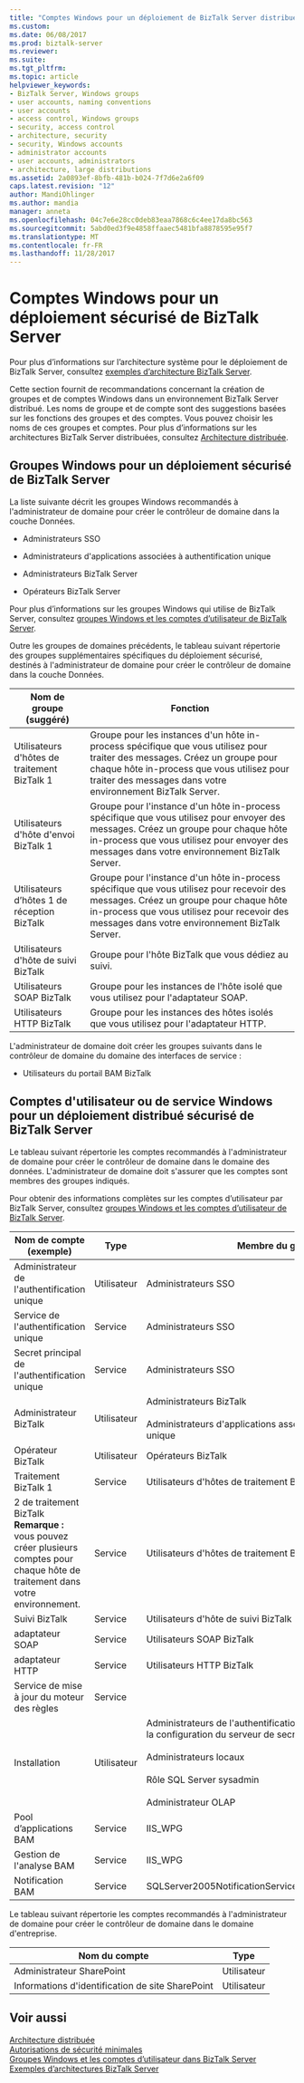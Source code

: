 ```yaml
---
title: "Comptes Windows pour un déploiement de BizTalk Server distribuée sécurisée | Documents Microsoft"
ms.custom: 
ms.date: 06/08/2017
ms.prod: biztalk-server
ms.reviewer: 
ms.suite: 
ms.tgt_pltfrm: 
ms.topic: article
helpviewer_keywords:
- BizTalk Server, Windows groups
- user accounts, naming conventions
- user accounts
- access control, Windows groups
- security, access control
- architecture, security
- security, Windows accounts
- administrator accounts
- user accounts, administrators
- architecture, large distributions
ms.assetid: 2a0893ef-8bfb-481b-b024-7f7d6e2a6f09
caps.latest.revision: "12"
author: MandiOhlinger
ms.author: mandia
manager: anneta
ms.openlocfilehash: 04c7e6e28cc0deb83eaa7868c6c4ee17da8bc563
ms.sourcegitcommit: 5abd0ed3f9e4858ffaaec5481bfa8878595e95f7
ms.translationtype: MT
ms.contentlocale: fr-FR
ms.lasthandoff: 11/28/2017
---
```

# <a name="windows-accounts-for-a-secure-distributed-biztalk-server-deployment"></a>Comptes Windows pour un déploiement sécurisé de BizTalk Server
Pour plus d’informations sur l’architecture système pour le déploiement de BizTalk Server, consultez [exemples d’architecture BizTalk Server](../core/sample-biztalk-server-architectures.md).  
  
 Cette section fournit de recommandations concernant la création de groupes et de comptes Windows dans un environnement BizTalk Server distribué. Les noms de groupe et de compte sont des suggestions basées sur les fonctions des groupes et des comptes. Vous pouvez choisir les noms de ces groupes et comptes. Pour plus d’informations sur les architectures BizTalk Server distribuées, consultez [Architecture distribuée](../core/large-distributed-architecture.md).  
  
## <a name="windows-groups-for-a-secure-distributed-biztalk-server-deployment"></a>Groupes Windows pour un déploiement sécurisé de BizTalk Server  
 La liste suivante décrit les groupes Windows recommandés à l'administrateur de domaine pour créer le contrôleur de domaine dans la couche Données.  
  
-   Administrateurs SSO  
  
-   Administrateurs d'applications associées à authentification unique  
  
-   Administrateurs BizTalk Server  
  
-   Opérateurs BizTalk Server  
  
 Pour plus d’informations sur les groupes Windows qui utilise de BizTalk Server, consultez [groupes Windows et les comptes d’utilisateur de BizTalk Server](../core/windows-groups-and-user-accounts-in-biztalk-server.md).  
  
 Outre les groupes de domaines précédents, le tableau suivant répertorie des groupes supplémentaires spécifiques du déploiement sécurisé, destinés à l'administrateur de domaine pour créer le contrôleur de domaine dans la couche Données.  
  
|Nom de groupe (suggéré)|Fonction|  
|------------------------------|-------------|  
|Utilisateurs d'hôtes de traitement BizTalk 1|Groupe pour les instances d'un hôte in-process spécifique que vous utilisez pour traiter des messages. Créez un groupe pour chaque hôte in-process que vous utilisez pour traiter des messages dans votre environnement BizTalk Server.|  
|Utilisateurs d'hôte d'envoi BizTalk 1|Groupe pour l'instance d'un hôte in-process spécifique que vous utilisez pour envoyer des messages. Créez un groupe pour chaque hôte in-process que vous utilisez pour envoyer des messages dans votre environnement BizTalk Server.|  
|Utilisateurs d’hôtes 1 de réception BizTalk|Groupe pour l'instance d'un hôte in-process spécifique que vous utilisez pour recevoir des messages. Créez un groupe pour chaque hôte in-process que vous utilisez pour recevoir des messages dans votre environnement BizTalk Server.|  
|Utilisateurs d'hôte de suivi BizTalk|Groupe pour l'hôte BizTalk que vous dédiez au suivi.|  
|Utilisateurs SOAP BizTalk|Groupe pour les instances de l'hôte isolé que vous utilisez pour l'adaptateur SOAP.|  
|Utilisateurs HTTP BizTalk|Groupe pour les instances des hôtes isolés que vous utilisez pour l'adaptateur HTTP.|  
  
 L'administrateur de domaine doit créer les groupes suivants dans le contrôleur de domaine du domaine des interfaces de service :  
  
-   Utilisateurs du portail BAM BizTalk  
  
## <a name="windows-user-or-service-accounts-for-a-secure-distributed-biztalk-server-deployment"></a>Comptes d'utilisateur ou de service Windows pour un déploiement distribué sécurisé de BizTalk Server  
 Le tableau suivant répertorie les comptes recommandés à l'administrateur de domaine pour créer le contrôleur de domaine dans le domaine des données. L'administrateur de domaine doit s'assurer que les comptes sont membres des groupes indiqués.  
  
 Pour obtenir des informations complètes sur les comptes d’utilisateur par BizTalk Server, consultez [groupes Windows et les comptes d’utilisateur de BizTalk Server](../core/windows-groups-and-user-accounts-in-biztalk-server.md).  
  
|Nom de compte (exemple)|Type|Membre du groupe|  
|------------------------------|----------|---------------------|  
|Administrateur de l'authentification unique|Utilisateur|Administrateurs SSO|  
|Service de l'authentification unique|Service|Administrateurs SSO|  
|Secret principal de l'authentification unique|Service|Administrateurs SSO|  
|Administrateur BizTalk|Utilisateur|Administrateurs BizTalk<br /><br /> Administrateurs d'applications associées à authentification unique|  
|Opérateur BizTalk|Utilisateur|Opérateurs BizTalk|  
|Traitement BizTalk 1|Service|Utilisateurs d'hôtes de traitement BizTalk 1|  
|2 de traitement BizTalk **Remarque :** vous pouvez créer plusieurs comptes pour chaque hôte de traitement dans votre environnement.|Service|Utilisateurs d'hôtes de traitement BizTalk 1|  
|Suivi BizTalk|Service|Utilisateurs d'hôte de suivi BizTalk|  
|adaptateur SOAP|Service|Utilisateurs SOAP BizTalk|  
|adaptateur HTTP|Service|Utilisateurs HTTP BizTalk|  
|Service de mise à jour du moteur des règles|Service||  
|Installation|Utilisateur|Administrateurs de l'authentification unique (uniquement pour la configuration du serveur de secret principal)<br /><br /> Administrateurs locaux<br /><br /> Rôle SQL Server sysadmin<br /><br /> Administrateur OLAP|  
|Pool d’applications BAM|Service|IIS_WPG|  
|Gestion de l'analyse BAM|Service|IIS_WPG|  
|Notification BAM|Service|SQLServer2005NotificationServicesUser$\<**Nom_Ordinateur**\>|  
  
 Le tableau suivant répertorie les comptes recommandés à l'administrateur de domaine pour créer le contrôleur de domaine dans le domaine d'entreprise.  
  
|Nom du compte|Type|  
|------------------|----------|  
|Administrateur SharePoint|Utilisateur|  
|Informations d'identification de site SharePoint|Utilisateur|  
  
## <a name="see-also"></a>Voir aussi  
 [Architecture distribuée](../core/large-distributed-architecture.md)   
 [Autorisations de sécurité minimales](../core/minimum-security-user-rights.md)   
 [Groupes Windows et les comptes d’utilisateur dans BizTalk Server](../core/windows-groups-and-user-accounts-in-biztalk-server.md)   
 [Exemples d’architectures BizTalk Server](../core/sample-biztalk-server-architectures.md)